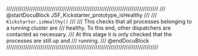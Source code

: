 ////////////////////////////////////////////////////////////////////////////////
/// @startDocuBlock JSF_Kickstarter_prototype_isHealthy
///
/// `Kickstarter.isHealthy()`
///
/// This checks that all processes belonging to a running cluster are
/// healthy. To this end, other dispatchers are contacted as necessary.
/// At this stage it is only checked that the processes are still up and
/// running.
/// @endDocuBlock
////////////////////////////////////////////////////////////////////////////////